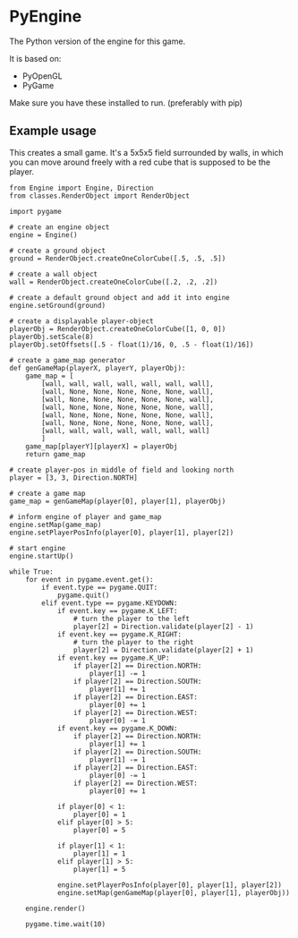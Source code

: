 # PyEngine

The Python version of the engine for this game.

It is based on:
- PyOpenGL
- PyGame

Make sure you have these installed to run. (preferably with pip)

## Example usage

This creates a small game. It's a 5x5x5 field surrounded by walls, in which you
can move around freely with a red cube that is supposed to be the player.

	from Engine import Engine, Direction
	from classes.RenderObject import RenderObject

	import pygame

	# create an engine object
	engine = Engine()

	# create a ground object
	ground = RenderObject.createOneColorCube([.5, .5, .5])

	# create a wall object
	wall = RenderObject.createOneColorCube([.2, .2, .2])

	# create a default ground object and add it into engine
	engine.setGround(ground)

	# create a displayable player-object
	playerObj = RenderObject.createOneColorCube([1, 0, 0])
	playerObj.setScale(8)
	playerObj.setOffsets([.5 - float(1)/16, 0, .5 - float(1)/16])

	# create a game_map generator
	def genGameMap(playerX, playerY, playerObj):
		game_map = [
			[wall, wall, wall, wall, wall, wall, wall],
			[wall, None, None, None, None, None, wall],
			[wall, None, None, None, None, None, wall],
			[wall, None, None, None, None, None, wall],
			[wall, None, None, None, None, None, wall],
			[wall, None, None, None, None, None, wall],
			[wall, wall, wall, wall, wall, wall, wall]
			]
		game_map[playerY][playerX] = playerObj
		return game_map

	# create player-pos in middle of field and looking north
	player = [3, 3, Direction.NORTH]

	# create a game map
	game_map = genGameMap(player[0], player[1], playerObj)

	# inform engine of player and game_map
	engine.setMap(game_map)
	engine.setPlayerPosInfo(player[0], player[1], player[2])

	# start engine
	engine.startUp()

	while True:
		for event in pygame.event.get():
			if event.type == pygame.QUIT:
				pygame.quit()
			elif event.type == pygame.KEYDOWN:
				if event.key == pygame.K_LEFT:
					# turn the player to the left
					player[2] = Direction.validate(player[2] - 1)
				if event.key == pygame.K_RIGHT:
					# turn the player to the right
					player[2] = Direction.validate(player[2] + 1)
				if event.key == pygame.K_UP:
					if player[2] == Direction.NORTH:
						player[1] -= 1
					if player[2] == Direction.SOUTH:
						player[1] += 1
					if player[2] == Direction.EAST:
						player[0] += 1
					if player[2] == Direction.WEST:
						player[0] -= 1
				if event.key == pygame.K_DOWN:
					if player[2] == Direction.NORTH:
						player[1] += 1
					if player[2] == Direction.SOUTH:
						player[1] -= 1
					if player[2] == Direction.EAST:
						player[0] -= 1
					if player[2] == Direction.WEST:
						player[0] += 1

				if player[0] < 1:
					player[0] = 1
				elif player[0] > 5:
					player[0] = 5

				if player[1] < 1:
					player[1] = 1
				elif player[1] > 5:
					player[1] = 5

				engine.setPlayerPosInfo(player[0], player[1], player[2])
				engine.setMap(genGameMap(player[0], player[1], playerObj))

		engine.render()

		pygame.time.wait(10)
